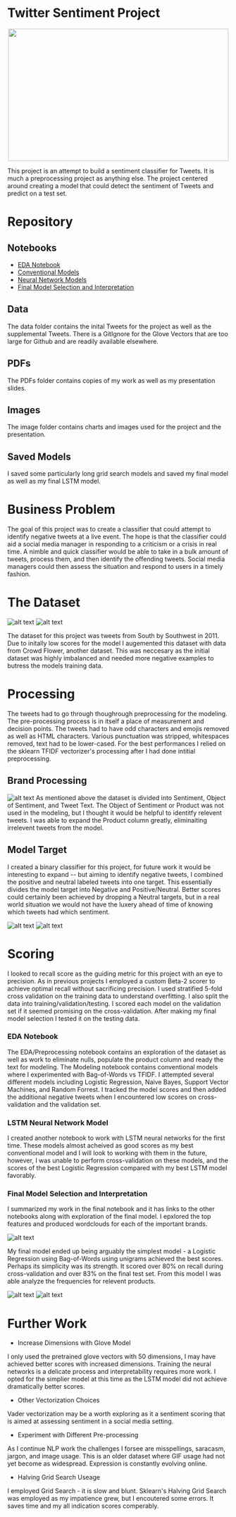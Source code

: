 # Twitter Sentiment Project
<p align="center"><img src="https://github.com/seanisthegood/Twitter_Sentiment_Project/blob/main/Images/Tweet%20Emotions.jpeg" width="500" height="300">

</p>This project is an attempt to build a sentiment classifier for Tweets. It is much a preprocessing project as anything else. The project centered around creating a model that could detect the sentiment of Tweets and predict on a test set. 

# Repository 

## Notebooks 

* [EDA Notebook](Project_Notebooks/EDA_and_PreProcessing.ipynb)
* [Conventional Models](Project_Notebooks/Modeling_Notebook.ipynb)
* [Neural Network Models](Project_Notebooks/Neural_Network.ipynb)
* [Final Model Selection and Interpretation](Project_Notebooks/FinalNotebook.ipynb)

## Data

The data folder contains the inital Tweets for the project as well as the supplemental Tweets. There is a GitIgnore for the Glove Vectors that are too large for Github and are readily available elsewhere. 

## PDFs

The PDFs folder contains copies of my work as well as my presentation slides.

## Images

The image folder contains charts and images used for the project and the presentation.

## Saved Models

I saved some particularly long grid search models and saved my final model as well as my final LSTM model.

# Business Problem

The goal of this project was to create a classifier that could attempt to identify negative tweets at a live event. The hope is that the classifier could aid a social media manager in responding to a criticism or a crisis in real time. A nimble and quick classifier would be able to take in a bulk amount of tweets, process them, and then identify the offending tweets. Social media managers could then assess the situation and respond to users in a timely fashion.

# The Dataset
![alt text](https://github.com/seanisthegood/Twitter_Sentiment_Project/blob/main/Images/SentimentBeforeProcessing.png)
![alt text](https://github.com/seanisthegood/Twitter_Sentiment_Project/blob/main/Images/SentimentAfterProcessing.png)

The dataset for this project was tweets from South by Southwest in 2011. Due to initally low scores for the model I augemented this dataset with data from Crowd Flower, another dataset. This was neccesary as the initial dataset was highly imbalanced and needed more negative examples to butress the models training data.

# Processing

The tweets had to go through thoughrough preprocessing for the modeling. The pre-processing process is in itself a place of measurement and decision points. The tweets had to have odd characters and emojis removed as well as HTML characters. Various punctuation was stripped, whitespaces removed, text had to be lower-cased. For the best performances I relied on the sklearn TFIDF vectorizer's processing after I had done intitial preprocessing.

## Brand Processing
![alt text](https://github.com/seanisthegood/Twitter_Sentiment_Project/blob/main/Images/SentimentbyProductPreProcessed.png)
As mentioned above the dataset is divided into Sentiment, Object of Sentiment, and Tweet Text. The Object of Sentiment or Product was not used in the modeling, but I thought it would be helpful to identitfy relevent tweets. I was able to expand the Product column greatly, eliminaiting irrelevent tweets from the model. 

## Model Target

I created a binary classifier for this project, for future work it would be interesting to expand -- but aiming to identify negative tweets, I combined the positive and neutral labeled tweets into one target. This essentially divides the model target into Negative and Positive/Neutral. Better scores could certainly been achieved by dropping a Neutral targets, but in a real world situation we would not have the luxery ahead of time of knowing which tweets had which sentiment.


![alt text](https://github.com/seanisthegood/Twitter_Sentiment_Project/blob/main/Images/BinaryBeforeNegative.png)
![alt text](https://github.com/seanisthegood/Twitter_Sentiment_Project/blob/main/Images/BinaryAfterNegative.png)

# Scoring

I looked to recall score as the guiding metric for this project with an eye to precision. As in previous projects I employed a custom Beta-2 scorer to achieve optimal recall without sacrificing precision. I used stratified 5-fold cross validation on the training data to understand overfitting. I also split the data into training/validation/testing. I scored each model on the validation set if it seemed promising on the cross-validation. After making my final model selection I tested it on the testing data. 

### EDA Notebook

The EDA/Preprocessing notebook contains an exploration of the dataset as well as work to eliminate nulls, populate the product column and ready the text for modeling. The Modeling notebook contains conventional models where I experimented with Bag-of-Words vs TFIDF. I attempted several different models including Logistic Regression, Naive Bayes, Support Vector Machines, and Random Forrest. I tracked the model scores and then added the additional negative tweets when I encountered low scores on cross-validation and the validation set. 

### LSTM Neural Network Model

I created another notebook to work with LSTM neural networks for the first time. These models almost acheived as good scores as my best conventional model and I will look to working with them in the future, however, I was unable to perform cross-validation on these models, and the scores of the best Logistic Regression compared with my best LSTM model favorably.

### Final Model Selection and Interpretation 

I summarized my work in the final notebook and it has links to the other notebooks along with exploration of the final model. I epxlored the top features and produced wordclouds for each of the important brands.

![alt text](https://github.com/seanisthegood/Twitter_Sentiment_Project/blob/main/Images/FinalConfusionMatrix.png)

My final model ended up being arguably the simplest model - a Logistic Regression using Bag-of-Words using unigrams achieved the best scores. Perhaps its simplicity was its strength. It scored over 80% on recall during cross-validation and over 83% on the final test set. From this model I was able analyze the frequencies for relevent products. 

![alt text](https://github.com/seanisthegood/Twitter_Sentiment_Project/blob/main/Images/PositiveCoefficients.png)
![alt text](https://github.com/seanisthegood/Twitter_Sentiment_Project/blob/main/Images/NegativeCoefficients.png)
# Further Work

* Increase Dimensions with Glove Model

I only used the pretrained glove vectors with 50 dimensions, I may have achieved better scores with increased dimensions. Training the neural networks is a delicate process and interpretability requires more work. I opted for the simplier model at this time as the LSTM model did not achieve dramatically better scores.

* Other Vectorization Choices

Vader vectorization may be a worth exploring as it a sentiment scoring that is aimed at assessing sentiment in a social media setting.

* Experiment with Different Pre-processing

As I continue NLP work the challenges I forsee are misspellings, saracasm, jargon, and image usage. This is an older dataset where GIF usage had not yet become as widespread. Expression is constantly evolving online. 

* Halving Grid Search Useage

I employed Grid Search -  it is slow and blunt. Sklearn's Halving Grid Search was employed as my impatience grew, but I encoutered some errors. It saves time and my all indication scores comperably. 
